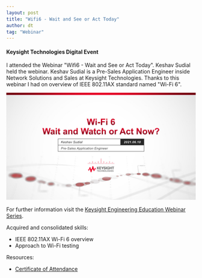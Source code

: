 ```yaml
---
layout: post
title: "Wifi6 - Wait and See or Act Today"
author: dt
tag: "Webinar"
---
```

#### Keysight Technologies Digital Event

I attended the Webinar "Wifi6 - Wait and See or Act Today". Keshav Sudial held the webinar. Keshav Sudial is a Pre-Sales Application Engineer inside Network Solutions and Sales at Keysight Technologies.
Thanks to this webinar I had on overview of IEEE 802.11AX standard named "Wi-Fi 6".

<img src="/assets/img/2021-06-10-webinar-keysight-wifi6.jpg" class="img-fluid" alt="webinar-keysight-wifi6">

For further information visit the [Keysight Engineering Education Webinar Series](https://www.keysight.com/it/en/events/europe-middleeast-africa-india/webinars.html?partnerref=ON24referral).

Acquired and consolidated skills:
* IEEE 802.11AX Wi-Fi 6 overview
* Approach to Wi-Fi testing

Resources:
* [Certificate of Attendance](/assets/pdf/2021-06-10-webinar-keysight-wifi6.pdf)